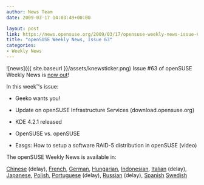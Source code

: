 ```yaml
---
author: News Team
date: 2009-03-17 14:03:49+00:00

layout: post
link: https://news.opensuse.org/2009/03/17/opensuse-weekly-news-issue-63/
title: "openSUSE Weekly News, Issue 63"
categories:
- Weekly News
---
```

![news]({{ site.baseurl }}/assets/knewsticker.png) Issue #63 of openSUSE Weekly News is [now out](http://en.opensuse.org/OpenSUSE_Weekly_News/63)!  
  

In this week™s issue:


  *  Geeko wants you!

  *  Update on openSUSE Infrastructure Services (download.opensuse.org)

  *  KDE 4.2.1 released

  *  OpenSUSE vs. openSUSE

  *  Easgs: How to setup a software RAID-5 distribution in openSUSE (video)




The openSUSE Weekly News is available in: 

[Chinese](http://en.opensuse.org/OpenSUSE_Weekly_News/63/chinese) (delay),
[French](http://fr.opensuse.org/Lettre_d'information_openSUSE/63),
[German](http://de.opensuse.org/OpenSUSE-Wochenschau/63),
[Hungarian](http://hu.opensuse.org/OpenSUSE_Heti_H%C3%ADrmond%C3%B3/63), 
[Indonesian](http://en.opensuse.org/OpenSUSE_Weekly_News/63/indonesian),
[Italian](http://it.opensuse.org/OpenSUSE_Newsletter_Settimanale/63) (delay),
[Japanese](http://ja.opensuse.org/OpenSUSE_Weekly_News/63),
[Polish](http://pl.opensuse.org/Tygodnik_openSUSE/63), 
[Portuguese](http://pt.opensuse.org/Not%C3%ADcias_da_semana_no_openSUSE/63) (delay),
[Russian](http://ru.opensuse.org/%D0%95%D0%B6%D0%B5%D0%BD%D0%B5%D0%B4%D0%B5%D0%BB%D1%8C%D0%BD%D1%8B%D0%B5_%D0%BD%D0%BE%D0%B2%D0%BE%D1%81%D1%82%D0%B8_openSUSE/63) (delay),
[Spanish](http://es.opensuse.org/OpenSUSE_Noticias_Semanales/63)
[Swedish](http://en.opensuse.org/OpenSUSE_Weekly_News/63/swedish) 
		

